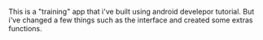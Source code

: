 This is a "training" app that i've built using android develepor tutorial. 
But i've changed a few things such as the interface and created some extras functions. 

